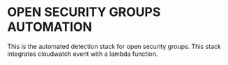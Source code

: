 # OPEN SECURITY GROUPS AUTOMATION

This is the automated detection stack for open security groups. This stack integrates cloudwatch event with a lambda function. 
